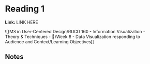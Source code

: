 # Reading 1
**Link:** LINK HERE

![[MS in User-Centered Design/RUCD 160 - Information Visualization - Theory & Techniques  - 💾/Week 8 - Data Visualization responding to Audience and Context/Learning Objectives]]

## Notes